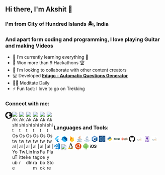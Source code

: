 ## Hi there, I'm Akshit 👋


###  I'm from City of Hundred Islands 🏝️, India
###  And apart form coding and programming, I love playing Guitar and making Videos 

- 🌱 I’m currently learning everything 🤣
- 🥇 Won more than 9 Hackathons 🏆
- 👯 I’m looking to collaborate with other content creators
- 💻 Developed **[Edugo - Automatic Questions Generator](https://play.google.com/store/apps/details?id=com.akshitostwal.edugo)**
- 🧘‍♂️ Meditate Daily
- ⚡ Fun fact: I love to go on Trekking 


### Connect with me:

[<img align="left" alt="akshitostwal.github.io" width="22px" src="https://raw.githubusercontent.com/iconic/open-iconic/master/svg/globe.svg" />][website]
[<img align="left" alt="Akshit Ostwal | YouTube" width="22px" src="https://cdn.jsdelivr.net/npm/simple-icons@v3/icons/youtube.svg" />][youtube]
[<img align="left" alt="Akshit Ostwal | Twitter" width="22px" src="https://cdn.jsdelivr.net/npm/simple-icons@v3/icons/twitter.svg" />][twitter]
[<img align="left" alt="Akshit Ostwal | LinkedIn" width="22px" src="https://cdn.jsdelivr.net/npm/simple-icons@v3/icons/linkedin.svg" />][linkedin]
[<img align="left" alt="Akshit Ostwal | Instagram" width="22px" src="https://cdn.jsdelivr.net/npm/simple-icons@v3/icons/instagram.svg" />][instagram]
[<img align="left" alt="Akshit Ostwal | Facebook" width="22px" src="https://cdn.jsdelivr.net/npm/simple-icons@v3/icons/facebook.svg" />][facebook]
[<img align="left" alt="Akshit Ostwal | Play Store" width="22px" src="https://cdn.jsdelivr.net/npm/simple-icons@v3/icons/googleplay.svg" />][googleplay]

<br />

### Languages and Tools:

<img height="20" src="https://raw.githubusercontent.com/github/explore/80688e429a7d4ef2fca1e82350fe8e3517d3494d/topics/flutter/flutter.png"> <img height="20" src="https://raw.githubusercontent.com/github/explore/80688e429a7d4ef2fca1e82350fe8e3517d3494d/topics/dart/dart.png"> <img height="20" src="https://raw.githubusercontent.com/github/explore/80688e429a7d4ef2fca1e82350fe8e3517d3494d/topics/firebase/firebase.png">
<img height="20" src="https://raw.githubusercontent.com/github/explore/80688e429a7d4ef2fca1e82350fe8e3517d3494d/topics/java/java.png">
<img height="20" src="https://raw.githubusercontent.com/github/explore/80688e429a7d4ef2fca1e82350fe8e3517d3494d/topics/c/c.png">
<img height="20" src="https://raw.githubusercontent.com/github/explore/80688e429a7d4ef2fca1e82350fe8e3517d3494d/topics/cpp/cpp.png">
<img height="20" src="https://raw.githubusercontent.com/github/explore/66e4a32f59558ad7852fca3eee52b5838a5b3cc8/topics/blockchain/blockchain.png">
<img height="20" src="https://raw.githubusercontent.com/github/explore/80688e429a7d4ef2fca1e82350fe8e3517d3494d/topics/python/python.png">
<img height="20" src="https://raw.githubusercontent.com/github/explore/80688e429a7d4ef2fca1e82350fe8e3517d3494d/topics/django/django.png">
<img height="20" src="https://raw.githubusercontent.com/github/explore/80688e429a7d4ef2fca1e82350fe8e3517d3494d/topics/git/git.png">
<img height="20" src="https://raw.githubusercontent.com/github/explore/78df643247d429f6cc873026c0622819ad797942/topics/github/github.png">
<img height="20" src="https://raw.githubusercontent.com/github/explore/80688e429a7d4ef2fca1e82350fe8e3517d3494d/topics/mysql/mysql.png">
<img height="20" src="https://raw.githubusercontent.com/github/explore/cb661bc288627f05a5ac4187b00495fd8048c9fa/topics/heroku/heroku.png">
<img height="20" src="https://raw.githubusercontent.com/github/explore/80688e429a7d4ef2fca1e82350fe8e3517d3494d/topics/mysql/mysql.png">
<img height="20" src="https://raw.githubusercontent.com/github/explore/80688e429a7d4ef2fca1e82350fe8e3517d3494d/topics/visual-studio-code/visual-studio-code.png">
<img height="20" src="https://anypoint.mulesoft.com/exchange/organizations/68ef9520-24e9-4cf2-b2f5-620025690913/assets/com.automationanywhere.connectors/automationanywhere-mule-connector/icon/svg/?sha=35e4d87625628a1a6d81ecef1460a8961af51b10.png">
<img height="20" src="https://raw.githubusercontent.com/github/explore/80688e429a7d4ef2fca1e82350fe8e3517d3494d/topics/linux/linux.png">
<img height="20" src="https://raw.githubusercontent.com/github/explore/80688e429a7d4ef2fca1e82350fe8e3517d3494d/topics/ubuntu/ubuntu.png">
<img height="20" src="https://raw.githubusercontent.com/github/explore/80688e429a7d4ef2fca1e82350fe8e3517d3494d/topics/android/android.png">
<img height="20" src="https://raw.githubusercontent.com/github/explore/80688e429a7d4ef2fca1e82350fe8e3517d3494d/topics/ios/ios.png">




[website]: https://akshitostwal.github.io
[twitter]: https://twitter.com/AkshitOstwal
[youtube]: youtube.com/channel/UCQ6bgtJZj40wR8JJa-XmuIg
[instagram]: https://instagram.com/AkshitOstwal
[linkedin]: https://linkedin.com/in/AkshitOstwal
[facebook]: https://facebook.com/AkshitOstwal
[googleplay]: https://play.google.com/store/apps/developer?id=Akshit+Ostwal
